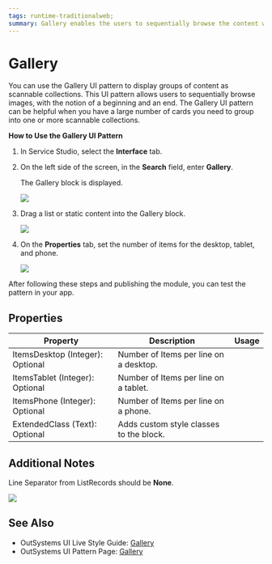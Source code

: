```yaml
---
tags: runtime-traditionalweb; 
summary: Gallery enables the users to sequentially browse the content when there are many cards grouped into one or more collections.
---
```


# Gallery

You can use the Gallery UI pattern to display groups of content as scannable collections. This UI pattern allows users to sequentially browse images, with the notion of a beginning and an end. The Gallery UI pattern can be helpful when you have a large number of cards you need to group into one or more scannable collections. 

**How to Use the Gallery UI Pattern**

1. In Service Studio, select the **Interface** tab.

1. On the left side of the screen, in the **Search** field, enter **Gallery**. 
    
    The Gallery block is displayed. 
    
    ![](<images/gallery-image-5.png>)
    

1. Drag a list or static content into the Gallery block.
    
    ![](<images/gallery-image-1.png>)

1. On the **Properties** tab, set the number of items for the desktop, tablet, and phone.
    
    ![](<images/gallery-image-6.png>)

After following these steps and publishing the module, you can test the pattern in your app.

## Properties

| **Property** |  **Description** |  **Usage** | 
|---|---|---|
| ItemsDesktop (Integer): Optional |  Number of Items per line on a desktop. | 
| ItemsTablet (Integer): Optional |  Number of Items per line on a tablet. | 
| ItemsPhone (Integer): Optional|  Number of Items per line on a phone. |
| ExtendedClass  (Text): Optional |  Adds custom style classes to the block. |  


## Additional Notes

Line Separator from ListRecords should be **None**.

![](<images/gallery-image-4.png>)

## See Also

* OutSystems UI Live Style Guide: [Gallery](https://outsystemsui.outsystems.com/WebStyleGuidePreview/Gallery.aspx)
* OutSystems UI Pattern Page: [Gallery](https://outsystemsui.outsystems.com/OutSystemsUIWebsite/PatternDetail?PatternId=41)

